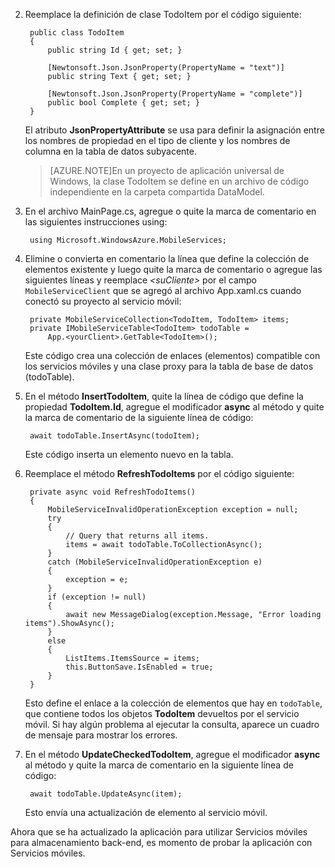 
2. Reemplace la definición de clase TodoItem por el código siguiente: 

	    public class TodoItem
	    {
	        public string Id { get; set; }
	
	        [Newtonsoft.Json.JsonProperty(PropertyName = "text")]  
	        public string Text { get; set; }
	
	        [Newtonsoft.Json.JsonProperty(PropertyName = "complete")]  
	        public bool Complete { get; set; }
	    }
	
	El atributo **JsonPropertyAttribute** se usa para definir la asignación entre los nombres de propiedad en el tipo de cliente y los nombres de columna en la tabla de datos subyacente.

	>[AZURE.NOTE]En un proyecto de aplicación universal de Windows, la clase TodoItem se define en un archivo de código independiente en la carpeta compartida DataModel.

1. En el archivo MainPage.cs, agregue o quite la marca de comentario en las siguientes instrucciones using:

		using Microsoft.WindowsAzure.MobileServices;


4. Elimine o convierta en comentario la línea que define la colección de elementos existente y luego quite la marca de comentario o agregue las siguientes líneas y reemplace _&lt;suCliente&gt;_ por el campo `MobileServiceClient` que se agregó al archivo App.xaml.cs cuando conectó su proyecto al servicio móvil:

		private MobileServiceCollection<TodoItem, TodoItem> items;
		private IMobileServiceTable<TodoItem> todoTable = 
		    App.<yourClient>.GetTable<TodoItem>();
		  
	Este código crea una colección de enlaces (elementos) compatible con los servicios móviles y una clase proxy para la tabla de base de datos (todoTable).


4. En el método **InsertTodoItem**, quite la línea de código que define la propiedad **TodoItem.Id**, agregue el modificador **async** al método y quite la marca de comentario de la siguiente línea de código:

		await todoTable.InsertAsync(todoItem);


	Este código inserta un elemento nuevo en la tabla.

5. Reemplace el método **RefreshTodoItems** por el código siguiente:

		private async void RefreshTodoItems()
        {
            MobileServiceInvalidOperationException exception = null;
            try
            {
                // Query that returns all items.   
                items = await todoTable.ToCollectionAsync();             
            }
            catch (MobileServiceInvalidOperationException e)
            {
                exception = e;
            }
            if (exception != null)
            {
                await new MessageDialog(exception.Message, "Error loading items").ShowAsync();
            }
            else
            {
                ListItems.ItemsSource = items;
                this.ButtonSave.IsEnabled = true;
            }    
        }

	Esto define el enlace a la colección de elementos que hay en `todoTable`, que contiene todos los objetos **TodoItem** devueltos por el servicio móvil. Si hay algún problema al ejecutar la consulta, aparece un cuadro de mensaje para mostrar los errores.

6. En el método **UpdateCheckedTodoItem**, agregue el modificador **async** al método y quite la marca de comentario en la siguiente línea de código:

		await todoTable.UpdateAsync(item);

	Esto envía una actualización de elemento al servicio móvil.

Ahora que se ha actualizado la aplicación para utilizar Servicios móviles para almacenamiento back-end, es momento de probar la aplicación con Servicios móviles.

<!---HONumber=Nov15_HO4-->